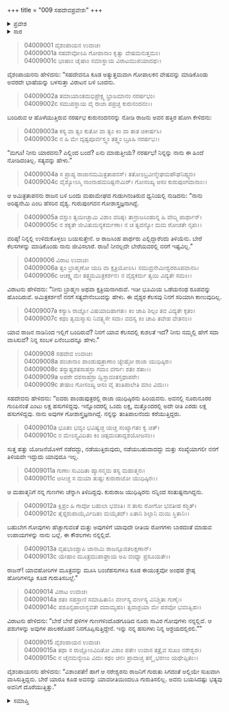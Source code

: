 +++
title = "009 ಸಹದೇವಪ್ರವೇಶಃ"
+++

<details><summary>ಪ್ರವೇಶ</summary>


।।   ಓಂ ಓಂ ನಮೋ ನಾರಾಯಣಾಯ।।   ಶ್ರೀ ವೇದವ್ಯಾಸಾಯ ನಮಃ ।।

ಶ್ರೀ ಕೃಷ್ಣದ್ವೈಪಾಯನ ವೇದವ್ಯಾಸ ವಿರಚಿತ  

**ಶ್ರೀ ಮಹಾಭಾರತ**

**ವಿರಾಟ ಪರ್ವ**

**ವೈರಾಟ ಪರ್ವ**

**ಅಧ್ಯಾಯ 9**

</details>


<details><summary>ಸಾರ</summary>

ಸಹದೇವನು ವಿರಾಟನಲ್ಲಿ ಗೋಪಾಲಕನಾಗಿ ನೇಮಕಗೊಂಡಿದುದು (1-15).

</details>



> 04009001 ವೈಶಂಪಾಯನ ಉವಾಚ।  
04009001a ಸಹದೇವೋಽಪಿ ಗೋಪಾನಾಂ ಕೃತ್ವಾ ವೇಷಮನುತ್ತಮಂ।  
04009001c ಭಾಷಾಂ ಚೈಷಾಂ ಸಮಾಸ್ಥಾಯ ವಿರಾಟಮುಪಯಾದಥ।।

ವೈಶಂಪಾಯನನು ಹೇಳಿದನು: “ಸಹದೇವನೂ ಕೂಡ ಅತ್ಯುತ್ತಮವಾಗಿ ಗೋಪಾಲಕನ ವೇಷವನ್ನು ಮಾಡಿಕೊಂಡು ಅವರದೇ ಭಾಷೆಯನ್ನು ಬಳಸುತ್ತಾ ವಿರಾಟನ ಬಳಿ ಬಂದನು.

> 04009002a ತಮಾಯಾಂತಮಭಿಪ್ರೇಕ್ಷ್ಯ ಭ್ರಾಜಮಾನಂ ನರರ್ಷಭಂ।  
04009002c ಸಮುಪಸ್ಥಾಯ ವೈ ರಾಜಾ ಪಪ್ರಚ್ಛ ಕುರುನಂದನಂ।।

ಬಂದಿರುವ ಆ ಹೊಳೆಯುತ್ತಿರುವ ನರರ್ಷಭ ಕುರುನಂದನನನ್ನು ನೋಡಿ ರಾಜನು ಅವನ ಹತ್ತಿರ ಹೋಗಿ ಕೇಳಿದನು:

> 04009003a ಕಸ್ಯ ವಾ ತ್ವಂ ಕುತೋ ವಾ ತ್ವಂ ಕಿಂ ವಾ ತಾತ ಚಿಕೀರ್ಷಸಿ।  
04009003c ನ ಹಿ ಮೇ ದೃಷ್ಟಪೂರ್ವಸ್ತ್ವಂ ತತ್ತ್ವಂ ಬ್ರೂಹಿ ನರರ್ಷಭ।।

“ಮಗೂ! ನೀನು ಯಾರವನು? ಎಲ್ಲಿಂದ ಬಂದೆ? ಏನು ಮಾಡುತ್ತೀಯೆ? ನರರ್ಷಭ! ನಿನ್ನನ್ನು ನಾನು ಈ ಹಿಂದೆ ನೋಡಿದಂತಿಲ್ಲ. ಸತ್ಯವನ್ನು ಹೇಳು.”

> 04009004a ಸ ಪ್ರಾಪ್ಯ ರಾಜಾನಮಮಿತ್ರತಾಪನಸ್।
	ತತೋಽಬ್ರವೀನ್ಮೇಘಮಹೌಘನಿಹ್ಸ್ವನಃ।  
> 04009004c ವೈಶ್ಯೋಽಸ್ಮಿ ನಾಂನಾಹಮರಿಷ್ಟನೇಮಿರ್।
	ಗೋಸಂಖ್ಯ ಆಸಂ ಕುರುಪುಂಗವಾನಾಂ।।  

ಆ ಅಮಿತ್ರತಾಪನನು ರಾಜನ ಬಳಿ ಬಂದು ಮಹಾಮೇಘದ ಗುಡುಗಿನಂತಿರುವ ಧ್ವನಿಯಲ್ಲಿ ನುಡಿದನು: “ನಾನು ಅರಿಷ್ಟನೇಮಿ ಎಂಬ ಹೆಸರಿನ ವೈಶ್ಯ. ಗುರುಪುಂಗವನ ಗೋಶಾಸ್ತ್ರಜ್ಞನಾಗಿದ್ದೆ.

> 04009005a ವಸ್ತುಂ ತ್ವಯೀಚ್ಛಾಮಿ ವಿಶಾಂ ವರಿಷ್ಠ।
	ತಾನ್ರಾಜಸಿಂಹಾನ್ನ ಹಿ ವೇದ್ಮಿ ಪಾರ್ಥಾನ್।  
> 04009005c ನ ಶಕ್ಯತೇ ಜೀವಿತುಮನ್ಯಕರ್ಮಣಾ।
	ನ ಚ ತ್ವದನ್ಯೋ ಮಮ ರೋಚತೇ ನೃಪಃ।।   

ವರಿಷ್ಠ! ನಿನ್ನಲ್ಲಿ ಉಳಿದುಕೊಳ್ಳಲು ಬಯಸುತ್ತೇನೆ. ಆ ರಾಜಸಿಂಹ ಪಾರ್ಥರು ಎಲ್ಲಿದ್ದಾರೆಂದು ತಿಳಿಯೆನು. ಬೇರೆ ಕೆಲಸಗಳನ್ನು ಮಾಡಿಕೊಂಡು ನಾನು ಜೀವಿಸಲಾರೆ. ರಾಜ! ನೀನಲ್ಲದೇ ಬೇರೆಯವರಲ್ಲಿ ನನಗೆ ಇಷ್ಟವಿಲ್ಲ.”

> 04009006 ವಿರಾಟ ಉವಾಚ।  
04009006a ತ್ವಂ ಬ್ರಾಹ್ಮಣೋ ಯದಿ ವಾ ಕ್ಷತ್ರಿಯೋಽಸಿ।
	ಸಮುದ್ರನೇಮೀಶ್ವರರೂಪವಾನಸಿ।   
> 04009006c ಆಚಕ್ಷ್ವ ಮೇ ತತ್ತ್ವಮಮಿತ್ರಕರ್ಶನ।
	ನ ವೈಶ್ಯಕರ್ಮ ತ್ವಯಿ ವಿದ್ಯತೇ ಸಮಂ।।  

ವಿರಾಟನು ಹೇಳಿದನು: “ನೀನು ಬ್ರಾಹ್ಮಣ ಅಥವಾ ಕ್ಷತ್ರಿಯನಾಗಿರುವೆ. ಇಡೀ ಭೂಮಿಯ ಒಡೆಯನಂಥ ರೂಪವನ್ನು ಹೊಂದಿರುವೆ. ಅಮಿತ್ರಕರ್ಶನ! ನನಗೆ ಸತ್ಯವೇನೆಂಬುದನ್ನು ಹೇಳು. ಈ ವೈಶ್ಯರ ಕೆಲಸವು ನಿನಗೆ ಸರಿಯಾಗಿ ಕಾಣುವುದಿಲ್ಲ.

> 04009007a ಕಸ್ಯಾಸಿ ರಾಜ್ಞೋ ವಿಷಯಾದಿಹಾಗತಃ।
	ಕಿಂ ಚಾಪಿ ಶಿಲ್ಪಂ ತವ ವಿದ್ಯತೇ ಕೃತಂ।  
> 04009007c ಕಥಂ ತ್ವಮಸ್ಮಾಸು ನಿವತ್ಸ್ಯಸೇ ಸದಾ।
	ವದಸ್ವ ಕಿಂ ಚಾಪಿ ತವೇಹ ವೇತನಂ।।  

ಯಾವ ರಾಜನ ನಾಡಿನಿಂದ ಇಲ್ಲಿಗೆ ಬಂದಿರುವೆ? ನಿನಗೆ ಯಾವ ಕೆಲಸದಲ್ಲಿ ಕುಶಲತೆ ಇದೆ? ನೀನು ನಮ್ಮಲ್ಲಿ ಹೇಗೆ ಸದಾ ವಾಸಿಸುವೆ? ನಿನ್ನ ಸಂಬಳ ಏನೆಂಬುದನ್ನೂ ಹೇಳು.”

> 04009008 ಸಹದೇವ ಉವಾಚ।  
04009008a ಪಂಚಾನಾಂ ಪಾಂಡುಪುತ್ರಾಣಾಂ ಜ್ಯೇಷ್ಠೋ ರಾಜಾ ಯುಧಿಷ್ಠಿರಃ।  
04009008c ತಸ್ಯಾಷ್ಟಶತಸಾಹಸ್ರಾ ಗವಾಂ ವರ್ಗಾಃ ಶತಂ ಶತಾಃ।।  
04009009a ಅಪರೇ ದಶಸಾಹಸ್ರಾ ದ್ವಿಸ್ತಾವಂತಸ್ತಥಾಪರೇ।  
04009009c ತೇಷಾಂ ಗೋಸಂಖ್ಯ ಆಸಂ ವೈ ತಂತಿಪಾಲೇತಿ ಮಾಂ ವಿದುಃ।।

ಸಹದೇವನು ಹೇಳಿದನು: “ಐವರು ಪಾಂಡುಪುತ್ರರಲ್ಲಿ ರಾಜಾ ಯುಧಿಷ್ಠಿರನು ಹಿರಿಯವನು. ಅವನಲ್ಲಿ ನೂರುನೂರರ ಗುಂಪಿನಂತೆ ಎಂಟು ಲಕ್ಷ ಹಸುಗಳಿದ್ದವು. ಇನ್ನೊಂದರಲ್ಲಿ ಒಂದು ಲಕ್ಷ, ಮತ್ತೊಂದರಲ್ಲಿ ಅದೇ ರೀತಿ ಎರಡು ಲಕ್ಷ ಹಸುಗಳಿದ್ದವು. ನಾನು ಅವುಗಳ ಗೋಶಾಸ್ತ್ರಜ್ಞನಾಗಿದ್ದೆ. ನನ್ನನ್ನು ತಂತಿಪಾಲನೆಂದು ಕರೆಯುತ್ತಿದ್ದರು.

> 04009010a ಭೂತಂ ಭವ್ಯಂ ಭವಿಷ್ಯಚ್ಚ ಯಚ್ಚ ಸಂಖ್ಯಾಗತಂ ಕ್ವ ಚಿತ್।  
04009010c ನ ಮೇಽಸ್ತ್ಯವಿದಿತಂ ಕಿಂ ಚಿತ್ಸಮಂತಾದ್ದಶಯೋಜನಂ।।

ಸುತ್ತ ಹತ್ತು ಯೋಜನೆಯೊಳಗೆ ನಡೆದದ್ದು, ನಡೆಯುತ್ತಿರುವುದು, ನಡೆಯಬಹುದಾದದ್ದು ಮತ್ತು ಸಂಖ್ಯೆಯಾಗಲೀ ನನಗೆ ತಿಳಿಯದೇ ಇದ್ದುದು ಯಾವುದೂ ಇಲ್ಲ.

> 04009011a ಗುಣಾಃ ಸುವಿದಿತಾ ಹ್ಯಾಸನ್ಮಮ ತಸ್ಯ ಮಹಾತ್ಮನಃ।  
04009011c ಆಸೀಚ್ಚ ಸ ಮಯಾ ತುಷ್ಟಃ ಕುರುರಾಜೋ ಯುಧಿಷ್ಠಿರಃ।।

ಆ ಮಹಾತ್ಮನಿಗೆ ನನ್ನ ಗುಣಗಳು ಚೆನ್ನಾಗಿ ತಿಳಿದಿದ್ದವು. ಕುರುರಾಜ ಯುಧಿಷ್ಠಿರನು ನನ್ನಿಂದ ಸಂತುಷ್ಟನಾಗಿದ್ದನು.

> 04009012a ಕ್ಷಿಪ್ರಂ ಹಿ ಗಾವೋ ಬಹುಲಾ ಭವಂತಿ।
	ನ ತಾಸು ರೋಗೋ ಭವತೀಹ ಕಶ್ಚಿತ್।  
> 04009012c ತೈಸ್ತೈರುಪಾಯೈರ್ವಿದಿತಂ ಮಯೈತದ್।
	ಏತಾನಿ ಶಿಲ್ಪಾನಿ ಮಯಿ ಸ್ಥಿತಾನಿ।।  

ಬಹುಬೇಗ ಗೋವುಗಳು ಹೆಚ್ಚಾಗುವಂತೆ ಮತ್ತು ಅವುಗಳಿಗೆ ಯಾವುದೇ ರೀತಿಯ ರೋಗಗಳು ಬಾರದಂತೆ ಮಾಡುವ ಉಪಾಯಗಳನ್ನು ನಾನು ಬಲ್ಲೆ. ಈ ಕೌಶಲಗಳು ನನ್ನಲ್ಲಿವೆ.

> 04009013a ವೃಷಭಾಂಶ್ಚಾಪಿ ಜಾನಾಮಿ ರಾಜನ್ಪೂಜಿತಲಕ್ಷಣಾನ್।  
04009013c ಯೇಷಾಂ ಮೂತ್ರಮುಪಾಘ್ರಾಯ ಅಪಿ ವಂಧ್ಯಾ ಪ್ರಸೂಯತೇ।।

ರಾಜನ್! ಯಾವಹೋರಿಗಳ ಮೂತ್ರವನ್ನು ಮೂಸಿ ಬಂಜೆಹಸುಗಳೂ ಕೂಡ ಈಯುತ್ತವೋ ಅಂಥಹ ಶ್ರೇಷ್ಠ ಹೋರಿಗಳನ್ನೂ ಕೂಡ ಗುರುತಿಸಬಲ್ಲೆ.”

> 04009014 ವಿರಾಟ ಉವಾಚ।  
04009014a ಶತಂ ಸಹಸ್ರಾಣಿ ಸಮಾಹಿತಾನಿ।
	ವರ್ಣಸ್ಯ ವರ್ಣಸ್ಯ ವಿನಿಶ್ಚಿತಾ ಗುಣೈಃ।  
> 04009014c ಪಶೂನ್ಸಪಾಲಾನ್ಭವತೇ ದದಾಮ್ಯಹಂ।
	ತ್ವದಾಶ್ರಯಾ ಮೇ ಪಶವೋ ಭವಂತ್ವಿಹ।।  

ವಿರಾಟನು ಹೇಳಿದನು: “ಬೇರೆ ಬೇರೆ ಥಳಿಗಳ ಗುಣಗಳಿಂದೊಡಗೂಡಿದ ನೂರು ಸಾವಿರ ಗೋವುಗಳು ನನ್ನಲ್ಲಿವೆ. ಆ ಪಶುಗಳನ್ನು ಅವುಗಳ ಪಾಲಕರೊಡನೆ ನಿನಗೊಪ್ಪಿಸುತ್ತಿದ್ದೇನೆ. ಇನ್ನು ನನ್ನ ಹಸುಗಳು ನಿನ್ನ ಆಶ್ರಯದಲ್ಲಿರಲಿ.””

> 04009015 ವೈಶಂಪಾಯನ ಉವಾಚ।  
04009015a ತಥಾ ಸ ರಾಜ್ಞೋಽವಿದಿತೋ ವಿಶಾಂ ಪತೇ।
	ಉವಾಸ ತತ್ರೈವ ಸುಖಂ ನರೇಶ್ವರಃ।  
> 04009015c ನ ಚೈನಮನ್ಯೇಽಪಿ ವಿದುಃ ಕಥಂ ಚನ।
	ಪ್ರಾದಾಚ್ಚ ತಸ್ಮೈ ಭರಣಂ ಯಥೇಪ್ಸಿತಂ।।   

ವೈಶಂಪಾಯನನು ಹೇಳಿದನು: “ವಿಶಾಂಪತೇ! ಹಾಗೆ ಆ ನರೇಶ್ವರನು ರಾಜನಿಗೆ ಗುರುತು ಸಿಗದಂತೆ ಅಲ್ಲಿಯೇ ಸುಖವಾಗಿ ವಾಸಿಸುತ್ತಿದ್ದನು. ಬೇರೆ ಯಾರೂ ಕೂಡ ಅವನನ್ನು ಯಾವರೀತಿಯಿಂದಲೂ ಗುರುತಿಸಲಿಲ್ಲ. ಅವನು ಬಯಸಿದಷ್ಟು ಭತ್ಯವು ಅವನಿಗೆ ದೊರೆಯುತ್ತಿತ್ತು.”



<details><summary>ಸಮಾಪ್ತಿ</summary>


ಇತಿ ಶ್ರೀಮಹಾಭಾರತೇ ವಿರಾಟಪರ್ವಣಿ ವೈರಾಟಪರ್ವಣಿ ಪುರಪ್ರವೇಶೇ ಸಹದೇವಪ್ರವೇಶೋ ನಾಮ ನವಮೋಽಧ್ಯಾಯಃ।।  
ಇದು ಶ್ರೀ ಮಹಾಭಾರತದ ವಿರಾಟಪರ್ವದಲ್ಲಿ ವೈರಾಟಪರ್ವದಲ್ಲಿ ಪುರಪ್ರವೇಶದಲ್ಲಿ ಸಹದೇವಪ್ರವೇಶವೆನ್ನುವ ಒಂಭತ್ತನೆಯ ಅಧ್ಯಾಯವು.


</details>
